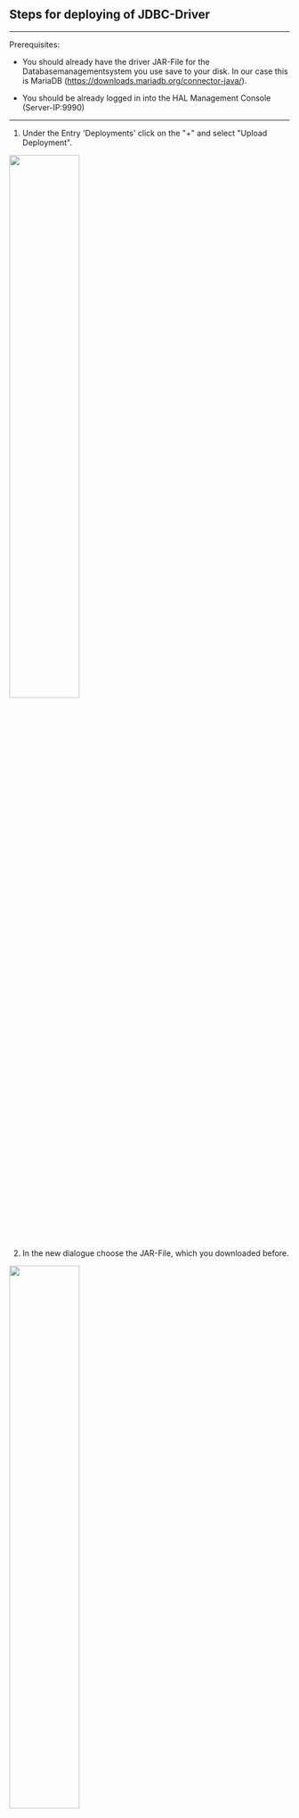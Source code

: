 ## Steps for deploying of JDBC-Driver
---

Prerequisites:
* You should already have the driver JAR-File for the Databasemanagementsystem you use save to your disk.
In our case this is MariaDB (https://downloads.mariadb.org/connector-java/).

* You should be already logged in into the HAL Management Console (Server-IP:9990)

---

1. Under the Entry 'Deployments' 
   click on the "+" and select "Upload Deployment".

<img src="A_Upload_Driver.png" alt="" width="50%"/>

2. In the new dialogue choose the JAR-File, which you downloaded before. 

<img src="00-WildFly-Deploy.png" alt="" width="50%"/>

3. Choose a name for the Deployment (will be referenced in the Datasource) and set it to enabled.

<img src="01-WildFly-Deploy.png" alt="" width="50%"/>

4. Reboot the Server and check the Deployments-Tab, it should look like below.

<img src="02-WildFly-Deploy.png" alt="" width="50%"/>


